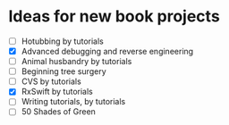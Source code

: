 # Ideas for new book projects

- [ ] Hotubbing by tutorials
- [x] Advanced debugging and reverse engineering
- [ ] Animal husbandry by tutorials
- [ ] Beginning tree surgery
- [ ] CVS by tutorials
- [x] RxSwift by tutorials
- [ ] Writing tutorials, by tutorials
- [ ] 50 Shades of Green
